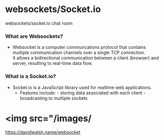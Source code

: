 # websockets/Socket.io
websockets/socket.io chat room 

### What are Websockets? 
- Websocket is a computer communcations protocol that contains multiple communication channels over a single TCP connection.  
It allows a bidirectional communication between a client (browser) and server, resulting to real-time data flow. 

### What is a Socket.io?
- Socket.io is a JavaScript library used for realtime web applications. 
  - Features include: - storing data associated with each client 
                      - broadcasting to multiple sockets 

# <img src="/images/

https://davidwalsh.name/websocket
